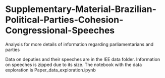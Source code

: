 # Supplementary-Material-Brazilian-Political-Parties-Cohesion-Congressional-Speeches
Analysis for more details of information regarding parliamentarians and parties

Data on deputies and their speeches are in the IEE data folder. Information on speeches is zipped due to its size.
The notebook with the data exploration is Paper_data_exploration.ipynb
